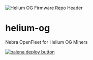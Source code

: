 ![Helium OG Firmware Repo Header](https://cdn.shopify.com/s/files/1/0071/2281/3001/files/Nebra-Firmware-Github-Header-OG.png?v=1688030309)

# helium-og
Nebra OpenFleet for Helium OG Miners

[![balena deploy button](https://www.balena.io/deploy.svg)](https://dashboard.balena-cloud.com/deploy?repoUrl=https://github.com/NebraLtd/helium-og)
